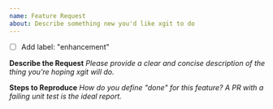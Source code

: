 ```yaml
---
name: Feature Request
about: Describe something new you'd like xgit to do
---
```

- [ ] Add label: "enhancement"

**Describe the Request**
_Please provide a clear and concise description of the thing you're hoping xgit will do._

**Steps to Reproduce**
_How do you define "done" for this feature? A PR with a failing unit test is the ideal report._
